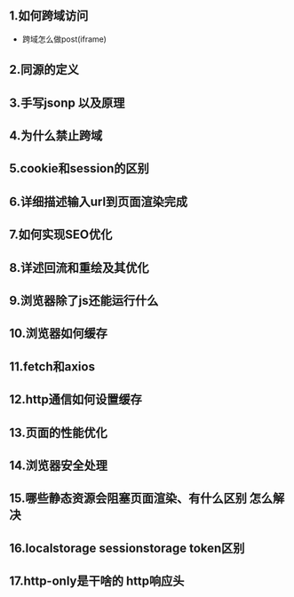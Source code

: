 ## 1.如何跨域访问
- 跨域怎么做post(iframe)
## 2.同源的定义
## 3.手写jsonp 以及原理
## 4.为什么禁止跨域
## 5.cookie和session的区别 
## 6.详细描述输入url到页面渲染完成
## 7.如何实现SEO优化
## 8.详述回流和重绘及其优化
## 9.浏览器除了js还能运行什么
## 10.浏览器如何缓存
## 11.fetch和axios
## 12.http通信如何设置缓存
## 13.页面的性能优化
## 14.浏览器安全处理
## 15.哪些静态资源会阻塞页面渲染、有什么区别 怎么解决
## 16.localstorage sessionstorage token区别
## 17.http-only是干啥的 http响应头
